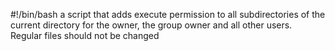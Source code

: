 #!/bin/bash
a script that adds execute permission to all subdirectories of the current directory for the owner, the group owner and all other users. Regular files should not be changed
